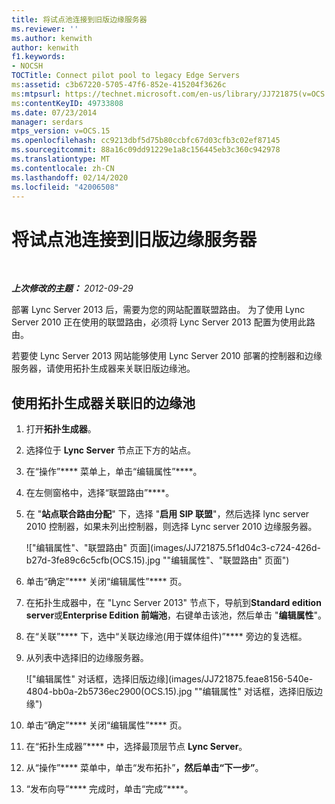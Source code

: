 ```yaml
---
title: 将试点池连接到旧版边缘服务器
ms.reviewer: ''
ms.author: kenwith
author: kenwith
f1.keywords:
- NOCSH
TOCTitle: Connect pilot pool to legacy Edge Servers
ms:assetid: c3b67220-5705-47f6-852e-415204f3626c
ms:mtpsurl: https://technet.microsoft.com/en-us/library/JJ721875(v=OCS.15)
ms:contentKeyID: 49733808
ms.date: 07/23/2014
manager: serdars
mtps_version: v=OCS.15
ms.openlocfilehash: cc9213dbf5d75b80ccbfc67d03cfb3c02ef87145
ms.sourcegitcommit: 88a16c09dd91229e1a8c156445eb3c360c942978
ms.translationtype: MT
ms.contentlocale: zh-CN
ms.lasthandoff: 02/14/2020
ms.locfileid: "42006508"
---
```

<div data-xmlns="http://www.w3.org/1999/xhtml">

<div class="topic" data-xmlns="http://www.w3.org/1999/xhtml" data-msxsl="urn:schemas-microsoft-com:xslt" data-cs="http://msdn.microsoft.com/">

<div data-asp="http://msdn2.microsoft.com/asp">

# <a name="connect-pilot-pool-to-legacy-edge-servers"></a>将试点池连接到旧版边缘服务器

</div>

<div id="mainSection">

<div id="mainBody">

<span> </span>

_**上次修改的主题：** 2012-09-29_

部署 Lync Server 2013 后，需要为您的网站配置联盟路由。 为了使用 Lync Server 2010 正在使用的联盟路由，必须将 Lync Server 2013 配置为使用此路由。

若要使 Lync Server 2013 网站能够使用 Lync Server 2010 部署的控制器和边缘服务器，请使用拓扑生成器来关联旧版边缘池。

<div>

## <a name="to-associate-the-legacy-edge-pool-by-using-topology-builder"></a>使用拓扑生成器关联旧的边缘池

1.  打开**拓扑生成器**。

2.  选择位于 **Lync Server** 节点正下方的站点。

3.  在“操作”**** 菜单上，单击“编辑属性”****。

4.  在左侧窗格中，选择“联盟路由”****。

5.  在 "**站点联合路由分配**" 下，选择 "**启用 SIP 联盟**"，然后选择 lync server 2010 控制器，如果未列出控制器，则选择 Lync server 2010 边缘服务器。
    
    !["编辑属性"、"联盟路由" 页面](images/JJ721875.5f1d04c3-c724-426d-b27d-3fe89c6c5cfb(OCS.15).jpg ""编辑属性"、"联盟路由" 页面")  

6.  单击“确定”**** 关闭“编辑属性”**** 页。

7.  在拓扑生成器中，在 "Lync Server 2013" 节点下，导航到**Standard edition server**或**Enterprise Edition 前端池**，右键单击该池，然后单击 "**编辑属性**"。

8.  在“关联”**** 下，选中“关联边缘池(用于媒体组件)”**** 旁边的复选框。

9.  从列表中选择旧的边缘服务器。
    
    !["编辑属性" 对话框，选择旧版边缘](images/JJ721875.feae8156-540e-4804-bb0a-2b5736ec2900(OCS.15).jpg ""编辑属性" 对话框，选择旧版边缘")  

10. 单击“确定”**** 关闭“编辑属性”**** 页。

11. 在“拓扑生成器”**** 中，选择最顶层节点 **Lync Server**。

12. 从“操作”**** 菜单中，单击“发布拓扑”****，然后单击“下一步”****。

13. “发布向导”**** 完成时，单击“完成”****。

</div>

</div>

<span> </span>

</div>

</div>

</div>

